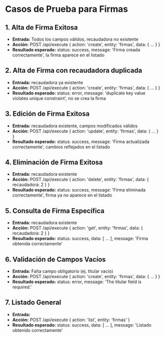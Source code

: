 # Casos de Prueba para Firmas

## 1. Alta de Firma Exitosa
- **Entrada:** Todos los campos válidos, recaudadora no existente
- **Acción:** POST /api/execute { action: 'create', entity: 'firmas', data: { ... } }
- **Resultado esperado:** status: success, message: 'Firma creada correctamente', la firma aparece en el listado

## 2. Alta de Firma con recaudadora duplicada
- **Entrada:** recaudadora ya existente
- **Acción:** POST /api/execute { action: 'create', entity: 'firmas', data: { ... } }
- **Resultado esperado:** status: error, message: 'duplicate key value violates unique constraint', no se crea la firma

## 3. Edición de Firma Exitosa
- **Entrada:** recaudadora existente, campos modificados válidos
- **Acción:** POST /api/execute { action: 'update', entity: 'firmas', data: { ... } }
- **Resultado esperado:** status: success, message: 'Firma actualizada correctamente', cambios reflejados en el listado

## 4. Eliminación de Firma Exitosa
- **Entrada:** recaudadora existente
- **Acción:** POST /api/execute { action: 'delete', entity: 'firmas', data: { recaudadora: 2 } }
- **Resultado esperado:** status: success, message: 'Firma eliminada correctamente', firma ya no aparece en el listado

## 5. Consulta de Firma Específica
- **Entrada:** recaudadora existente
- **Acción:** POST /api/execute { action: 'get', entity: 'firmas', data: { recaudadora: 2 } }
- **Resultado esperado:** status: success, data: [ ... ], message: 'Firma obtenida correctamente'

## 6. Validación de Campos Vacíos
- **Entrada:** Falta campo obligatorio (ej. titular vacío)
- **Acción:** POST /api/execute { action: 'create', entity: 'firmas', data: { ... } }
- **Resultado esperado:** status: error, message: 'The titular field is required.'

## 7. Listado General
- **Entrada:**
- **Acción:** POST /api/execute { action: 'list', entity: 'firmas' }
- **Resultado esperado:** status: success, data: [ ... ], message: 'Listado obtenido correctamente'
